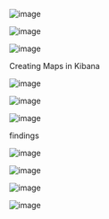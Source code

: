 ![image](https://github.com/user-attachments/assets/82d2d6a3-a64d-4c86-8074-cb58ccb6c1ac)


![image](https://github.com/user-attachments/assets/a613c2c8-f8c0-413b-807b-97f15bb0204b)


![image](https://github.com/user-attachments/assets/58688104-04da-4ce8-ac3d-5b50909c160f)


Creating Maps in Kibana

![image](https://github.com/user-attachments/assets/3bc1ec0a-b5b7-4866-9c2e-a977f5e4ed4d)


![image](https://github.com/user-attachments/assets/f6391121-c464-4d97-b86c-5111ae10af0f)


![image](https://github.com/user-attachments/assets/224bde1d-1021-43e4-8b7c-526a061da227)

findings

![image](https://github.com/user-attachments/assets/dad87c55-14fc-4591-a0e6-5b2a6a42da2f)


![image](https://github.com/user-attachments/assets/2774db94-4131-4261-8548-253a2803b3f3)

![image](https://github.com/user-attachments/assets/d5e4324e-3102-426e-8512-123554a5c4d4)


![image](https://github.com/user-attachments/assets/ac423f25-f5a9-4609-8b0d-49ec29ca373b)
